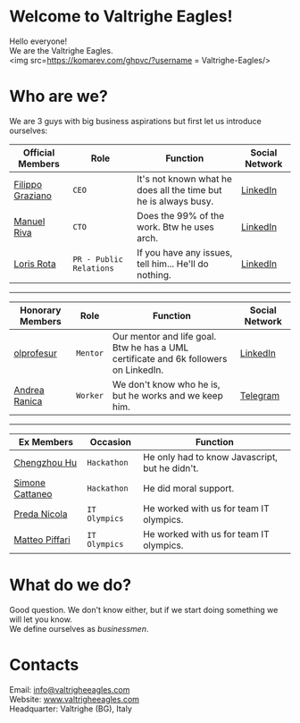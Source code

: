 # Welcome to Valtrighe Eagles!

Hello everyone!
<br>
We are the Valtrighe Eagles.
<br>
<img src=https://komarev.com/ghpvc/?username = Valtrighe-Eagles/>

# Who are we?

We are 3 guys with big business aspirations but first let us introduce ourselves:

|Official Members                |Role                          |Function                         |Social Network                         |
|----------------|-------------------------------|-----------------------------|-----------------------------|
|[Filippo Graziano](https://github.com/Grax03)|`CEO`|It's not known what he does all the time but he is always busy.|[LinkedIn](https://www.linkedin.com/in/filippo-giovanni-graziano-099185251)|
|[Manuel Riva](https://github.com/BlackWolf4k)|`CTO`|Does the 99% of the work. Btw he uses arch.|[LinkedIn](https://www.linkedin.com/in/manuel-carlo-riva-043234251)|
|[Loris Rota](https://github.com/Loriss07)|`PR - Public Relations`|If you have any issues, tell him... He'll do nothing.|[LinkedIn](https://www.linkedin.com/in/loris-rota-40063a252)|

<hr>

|Honorary Members                |Role                          |Function                         |Social Network                         |
|----------------|-------------------------------|-----------------------------|-----------------------------|
|[olprofesur](https://github.com/olprofesur)|`Mentor`|Our mentor and life goal. Btw he has a UML certificate and 6k followers on LinkedIn.|[LinkedIn](https://it.linkedin.com/in/diegobernini)|
|[Andrea Ranica](https://github.com/andrearanica)|`Worker`|We don't know who he is, but he works and we keep him.|[Telegram](https://t.me/andrearanica)|

<hr>

|Ex Members                |Occasion                          |Function                         |
|----------------|-------------------------------|-----------------------------|
|[Chengzhou Hu](https://github.com/hcz01)|`Hackathon`|He only had to know Javascript, but he didn't.|
|[Simone Cattaneo](https://github.com/SimoneCattaneo17)|`Hackathon`|He did moral support.|
|[Preda Nicola](https://github.com/nicolapreda)|`IT Olympics`|He worked with us for team IT olympics.|
|[Matteo Piffari](https://github.com/matteopiffari)|`IT Olympics`|He worked with us for team IT olympics.|

# What do we do?
Good question. We don't know either, but if we start doing something we will let you know.
<br>
We define ourselves as *businessmen*.

# Contacts
Email: info@valtrigheeagles.com
<br>
Website: www.valtrigheeagles.com
<br>
Headquarter: Valtrighe (BG), Italy
